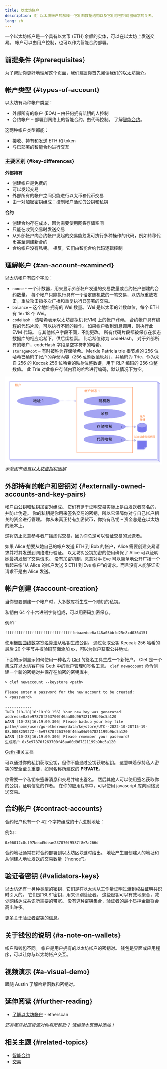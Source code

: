 ```yaml
---
title: 以太坊帐户
description: 对 以太坊帐户的解释--它们的数据结构以及它们与密钥对密码学的关系。
lang: zh
---
```


一个以太坊帐户是一个具有以太币 (ETH) 余额的实体，可以在以太坊上发送交易。 帐户可以由用户控制，也可以作为智能合约部署。

## 前提条件 {#prerequisites}

为了帮助你更好地理解这个页面，我们建议你首先阅读我们的[以太坊简介](/developers/docs/intro-to-ethereum/)。

## 帐户类型 {#types-of-account}

以太坊有两种帐户类型：

- 外部所有的帐户 (EOA) – 由任何拥有私钥的人控制
- 合约帐户 – 部署到网络上的智能合约，由代码控制。 了解[智能合约](/developers/docs/smart-contracts/)。

这两种帐户类型都能：

- 接收、持有和发送 ETH 和 token
- 与已部署的智能合约进行交互

### 主要区别 {#key-differences}

**外部持有**

- 创建帐户是免费的
- 可以发起交易
- 外部所有的帐户之间只能进行以太币和代币交易
- 由一对加密密钥组成：控制帐户活动的公钥和私钥

**合约**

- 创建合约存在成本，因为需要使用网络存储空间
- 只能在收到交易时发送交易
- 从外部帐户向合约帐户发起的交易能触发可执行多种操作的代码，例如转移代币甚至创建新合约
- 合约帐户没有私钥。 相反，它们由智能合约代码逻辑控制

## 理解帐户 {#an-account-examined}

以太坊帐户有四个字段：

- `nonce` - 一个计数器，用来显示外部帐户发送的交易数量或合约帐户创建的合约数量。 每个帐户只能执行具有一个给定随机数的一笔交易，以防范重放攻击，重放攻击指多次广播和重复执行已签署的交易。
- `balance` – 这个地址拥有的 Wei 数量。 Wei 是以太币的计数单位，每个 ETH 有 1e+18 个 Wei。
- `codeHash` - 该哈希表示以太坊虚拟机 (EVM) 上的帐户*代码*。 合约帐户具有编程的代码片段，可以执行不同的操作。 如果帐户收到消息调用，则执行此 EVM 代码。 与其他帐户字段不同，不能更改。 所有代码片段都被保存在状态数据库的相应哈希下，供后续检索。 此哈希值称为 codeHash。 对于外部所有的帐户，codeHash 字段是空字符串的哈希。
- `storageRoot` – 有时被称为存储哈希。 Merkle Patricia trie 根节点的 256 位哈希已编码了帐户的存储内容（256 位整数值映射），并编码为 Trie，作为来自 256 的 Keccak 256 位哈希的映射位整数键，用于 RLP 编码的 256 位整数值。 此 Trie 对此帐户存储内容的哈希进行编码，默认情况下为空。

![显示帐户组成部分的图表](./accounts.png) _示意图节选自[以太坊虚拟机图解](https://takenobu-hs.github.io/downloads/ethereum_evm_illustrated.pdf)_

## 外部持有的帐户和密钥对 {#externally-owned-accounts-and-key-pairs}

帐户由公钥和私钥加密对组成。 它们有助于证明交易实际上是由发送者签名的，并防止伪造。 你的私钥是你用来签名交易的密钥，所以它保障你对与自己帐户相关的资金进行管理。 你从未真正持有加密货币，你持有私钥 – 资金总是在以太坊的账本上。

这将防止恶意参与者广播虚假交易，因为你总是可以验证交易的发送者。

如果 Alice 想要从她自己的帐户发送 ETH 到 Bob 的帐户，Alice 需要创建交易请求并将其发送到网络进行验证。 以太坊对公钥加密的使用确保了 Alice 可以证明她最初发起了交易请求。 没有加密机制，恶意对手 Eve 可以简单地公开广播一个看起来像“从 Alice 的帐户发送 5 ETH 到 Eve 帐户”的请求。而且没有人能够证实请求不是由 Alice 发送。

## 帐户创建 {#account-creation}

当你想要创建一个帐户时，大多数库将生成一个随机的私钥。

私钥由 64 个十六进制字符组成，可以用密码加密保存。

例如：

`fffffffffffffffffffffffffffffffebaaedce6af48a03bbfd25e8cd036415f`

使用[椭圆曲线数字签名算法](https://wikipedia.org/wiki/Elliptic_Curve_Digital_Signature_Algorithm)从私钥生成公钥。 通过获取公钥 Keccak-256 哈希的最后 20 个字节并校验码前面添加 `0x`，可以为帐户获取公共地址。

下面的示例显示如何使用一种名为 [Clef](https://geth.ethereum.org/docs/tools/clef/introduction) 的签名工具生成一个新帐户。 Clef 是一个集成在以太坊客户端 [Geth](https://geth.ethereum.org) 中的账户管理和签名工具。 `clef newaccount` 命令创建一个新的密钥对并保存在加密的密钥库中。

```
> clef newaccount --keystore <path>

Please enter a password for the new account to be created:
> <password>

------------
INFO [10-28|16:19:09.156] Your new key was generated       address=0x5e97870f263700f46aa00d967821199b9bc5a120
WARN [10-28|16:19:09.306] Please backup your key file      path=/home/user/go-ethereum/data/keystore/UTC--2022-10-28T15-19-08.000825927Z--5e97870f263700f46aa00d967821199b9bc5a120
WARN [10-28|16:19:09.306] Please remember your password!
生成账户 0x5e97870f263700f46aa00d967821199b9bc5a120
```

[Geth 相关文档](https://geth.ethereum.org/docs)

可以通过你的私钥获取公钥，但你不能通过公钥获取私钥。 这意味着保持私人密钥的安全至关重要，如同名称所建议的 **PRIVATE**。

你需要一个私钥来签署消息和交易并输出签名。 然后其他人可以使用签名获取你的公钥，证明信息的作者。 在你的应用程序中，可以使用 javascript 库向网络发送交易。

## 合约帐户 {#contract-accounts}

合约帐户也有一个 42 个字符组成的十六进制地址：

例如：

`0x06012c8cf97bead5deae237070f9587f8e7a266d`

合约地址通常在将合约部署到以太坊区块链时给出。 地址产生自创建人的地址和从创建人地址发送的交易数量（“nonce”）。

## 验证者密钥 {#validators-keys}

以太坊还有一另种类型的密钥，它们是在以太坊从工作量证明过渡到权益证明共识时引入的。 它们是“BLS”密钥，用来识别验证者。 这些密钥可以有效地聚合，减少网络达成共识所需要的带宽。 没有这种密钥集合，验证者的最小质押金额将会高出许多。

[更多关于验证者密钥的信息](/developers/docs/consensus-mechanisms/pos/keys/)。

## 关于钱包的说明 {#a-note-on-wallets}

帐户和钱包不同。 帐户是用户拥有的以太坊帐户的密钥对。 钱包是界面或应用程序，可以让你与以太坊帐户交互。

## 视频演示 {#a-visual-demo}

跟随 Austin 了解哈希函数和密钥对。

<YouTube id="QJ010l-pBpE" />

<YouTube id="9LtBDy67Tho" />

## 延伸阅读 {#further-reading}

- [了解以太坊帐户](https://info.etherscan.com/understanding-ethereum-accounts/) - etherscan

_还有哪些社区资源对你有所帮助？ 请编辑本页面并添加！_

## 相关主题 {#related-topics}

- [智能合约](/developers/docs/smart-contracts/)
- [交易](/developers/docs/transactions/)
